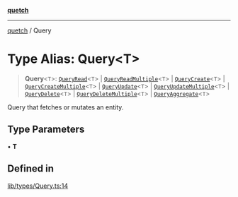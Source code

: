 [**quetch**](../README.md)

***

[quetch](../README.md) / Query

# Type Alias: Query\<T\>

> **Query**\<`T`\>: [`QueryRead`](QueryRead.md)\<`T`\> \| [`QueryReadMultiple`](QueryReadMultiple.md)\<`T`\> \| [`QueryCreate`](QueryCreate.md)\<`T`\> \| [`QueryCreateMultiple`](QueryCreateMultiple.md)\<`T`\> \| [`QueryUpdate`](QueryUpdate.md)\<`T`\> \| [`QueryUpdateMultiple`](QueryUpdateMultiple.md)\<`T`\> \| [`QueryDelete`](QueryDelete.md)\<`T`\> \| [`QueryDeleteMultiple`](QueryDeleteMultiple.md)\<`T`\> \| [`QueryAggregate`](QueryAggregate.md)\<`T`\>

Query that fetches or mutates an entity.

## Type Parameters

• **T**

## Defined in

[lib/types/Query.ts:14](https://github.com/nevoland/quetch/blob/74684cd5cd1bd7a08980d4ce305ecc4be0c3e8b8/lib/types/Query.ts#L14)
